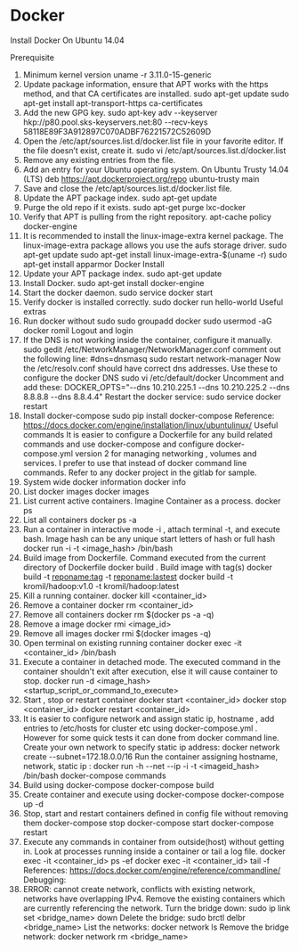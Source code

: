 # Docker

Install Docker On Ubuntu 14.04

Prerequisite
1) Minimum kernel version
uname -r
3.11.0-15-generic
2) Update package information, ensure that APT works with the https method, and that CA certificates are installed.
sudo apt-get update
sudo apt-get install apt-transport-https ca-certificates
3) Add the new GPG key.
sudo apt-key adv --keyserver hkp://p80.pool.sks-keyservers.net:80 --recv-keys 58118E89F3A912897C070ADBF76221572C52609D
4) Open the /etc/apt/sources.list.d/docker.list file in your favorite editor. If the file doesn’t exist, create it.
sudo vi /etc/apt/sources.list.d/docker.list
5) Remove any existing entries from the file.
6) Add an entry for your Ubuntu operating system. On Ubuntu Trusty 14.04 (LTS)
deb https://apt.dockerproject.org/repo ubuntu-trusty main
7) Save and close the /etc/apt/sources.list.d/docker.list file.
8) Update the APT package index.
 sudo apt-get update
9) Purge the old repo if it exists.
sudo apt-get purge lxc-docker
10) Verify that APT is pulling from the right repository.
 apt-cache policy docker-engine
11) It is recommended to install the linux-image-extra kernel package. The linux-image-extra package allows you use the aufs storage driver.
 sudo apt-get update
 sudo apt-get install linux-image-extra-$(uname -r)
 sudo apt-get install apparmor
Docker Install
1) Update your APT package index.
sudo apt-get update
2) Install Docker.
sudo apt-get install docker-engine
3) Start the docker daemon.
sudo service docker start
4) Verify docker is installed correctly.
sudo docker run hello-world
Useful extras
1) Run docker without sudo
sudo groupadd docker
sudo usermod -aG docker romil
Logout and login
2) If the DNS is not working inside the container, configure it manually.
sudo gedit /etc/NetworkManager/NetworkManager.conf
comment out the following line:
#dns=dnsmasq
sudo restart network-manager
Now the /etc/resolv.conf should have correct dns addresses. Use these to configure the docker DNS
 sudo vi /etc/default/docker
Uncomment and add these:
DOCKER_OPTS="--dns 10.210.225.1 --dns 10.210.225.2 --dns 8.8.8.8 --dns 8.8.4.4"
Restart the docker service:
sudo service docker restart
3) Install docker-compose
sudo pip install docker-compose
Reference: https://docs.docker.com/engine/installation/linux/ubuntulinux/
Useful commands
It is easier to configure a Dockerfile for any build related commands and use docker-compose and configure docker-compose.yml version 2 for managing networking , volumes and services. I prefer to use that instead of docker command line commands. Refer to any docker project in the gitlab for sample.
1) System wide docker information
docker info
2) List docker images
docker images
3) List current active containers. Imagine Container as a process.
docker ps
4) List all containers
docker ps -a
5) Run a container in interactive mode -i , attach terminal -t, and execute bash. Image hash can be any unique start letters of hash or full hash
docker run -i -t <image_hash> /bin/bash
6) Build image from Dockerfile. Command executed from the current directory of Dockerfile
docker build .
Build image with tag(s)
docker build -t <reponame:tag> -t <reponame:lastest>
docker build -t kromil/hadoop:v1.0 -t kromil/hadoop:latest
7) Kill a running container.
docker kill <container_id>
8) Remove a container
docker rm <container_id>
9) Remove all containers
 docker rm $(docker ps -a -q)
10) Remove a image
docker rmi <image_id>
11) Remove all images
docker rmi $(docker images -q)
12) Open terminal on existing running container
docker exec -it <container_id> /bin/bash
13) Execute a container in detached mode. The executed command in the container shouldn't exit after execution, else it will cause container to stop.
docker run -d <image_hash> <startup_script_or_command_to_execute>
14) Start , stop or restart container
docker start <container_id>
docker stop <container_id>
docker restart <container_id>
15) It is easier to configure network and assign static ip, hostname , add entries to /etc/hosts for cluster etc using docker-compose.yml . However for some quick tests it can done from docker command line.
Create your own network to specify static ip address:
docker network create --subnet=172.18.0.0/16 <mynetworkname>
Run the container assigning hostname, network, static ip :
docker run -h <myhostname> --net <mynetworkname> --ip <myIPaddress> -i -t <imageid_hash> /bin/bash
docker-compose commands
16) Build using docker-compose
docker-compose build
17) Create container and execute using docker-compose
docker-compose up -d
18) Stop, start and restart containers defined in config file without removing them
docker-compose stop
docker-compose start
docker-compose restart
19) Execute any commands in container from outside(host) without getting in. Look at processes running inside a container or tail a log file.
 docker exec -it <container_id> ps -ef
 docker exec -it <container_id> tail -f <logfilenameincontainer>
References: https://docs.docker.com/engine/reference/commandline/
Debugging:
1) ERROR: cannot create network, conflicts with existing network, networks have overlapping IPv4.
Remove the existing containers which are currently referencing the network.
Turn the bridge down: sudo ip link set <bridge_name> down
Delete the bridge: sudo brctl delbr <bridge_name>
List the networks: docker network ls
Remove the bridge network: docker network rm <bridge_name>
